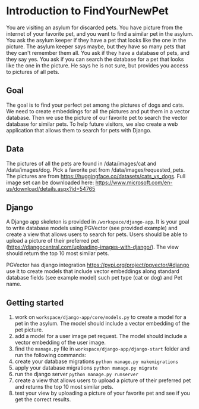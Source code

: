 # Introduction to FindYourNewPet
You are visiting an asylum for discarded pets. You have picture from the internet of your favorite pet, and you want to find a similar pet in the asylum. You ask the asylum keeper if they have a pet that looks like the one in the picture. The asylum keeper says maybe, but they have so many pets that they can't remember them all. You ask if they have a database of pets, and they say yes. You ask if you can search the database for a pet that looks like the one in the picture. He says he is not sure, but provides you access to pictures of all pets.

## Goal
The goal is to find your perfect pet among the pictures of dogs and cats. We need to create embeddings for all the pictures and put them in a vector database. Then we use the picture of our favorite pet to search the vector database for similar pets. To help future visitors, we also create a web application that allows them to search for pets with Django.

## Data
The pictures of all the pets are found in /data/images/cat and /data/images/dog. Pick a favorite pet from /data/images/requested_pets. The pictures are from https://huggingface.co/datasets/cats_vs_dogs. Full image set can be downloaded here: https://www.microsoft.com/en-us/download/details.aspx?id=54765 

## Django
A Django app skeleton is provided in `/workspace/django-app`. It is your goal to write database models using PGVector (see provided example) and create a view that allows users to search for pets.
Users should be able to upload a picture of their preferred pet (https://djangocentral.com/uploading-images-with-django/). The view should return the top 10 most similar pets.

PGVector has django integration https://pypi.org/project/pgvector/#django use it to create models that include vector embeddings along standard database fields (see example model) such pet type (cat or dog) and Pet name.

## Getting started

1. work on `workspace/django-app/core/models.py` to create a model for a pet in the asylum. The model should include a vector embedding of the pet picture.
2. add a model for a user image pet request. The model should include a vector embedding of the user image.
3. find the `manage.py` file in `workspace/django-app/django-start` folder and run the following commands:
3. create your database migrations `python manage.py makemigrations`
4. apply your database migrations `python manage.py migrate`
5. run the django server `python manage.py runserver`
5. create a view that allows users to upload a picture of their preferred pet and returns the top 10 most similar pets.
6. test your view by uploading a picture of your favorite pet and see if you get the correct results.